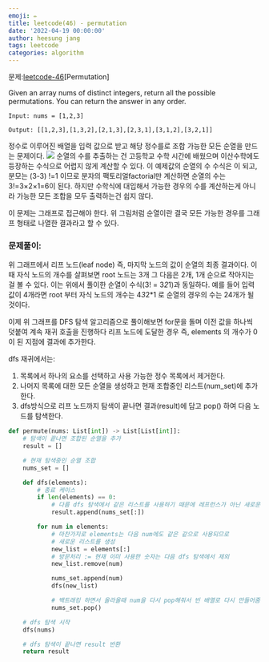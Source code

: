 ```yaml
---
emoji: ✏️
title: leetcode(46) - permutation
date: '2022-04-19 00:00:00'
author: heesung jang
tags: leetcode
categories: algorithm
---
```


문제:[leetcode-46](https://leetcode.com/problems/permutations/submissions/)[Permutation]

Given an array nums of distinct integers, return all the possible permutations. You can return the answer in any order.

```
Input: nums = [1,2,3]

Output: [[1,2,3],[1,3,2],[2,1,3],[2,3,1],[3,1,2],[3,2,1]]
```

정수로 이루어진 배열을 입력 값으로 받고 해당 정수를로 조합 가능한 모든 순열을 만드는 문제이다.
![](https://velog.velcdn.com/images/heesungj7/post/206e43bc-0002-4baa-a151-699287a7c7c6/image.png)
순열의 수를 추출하는 건 고등학교 수학 시간에 배웠으며 이산수학에도 등장하는 수식으로 어렵지 않게 계산할 수 있다. 이 예제값의 순열의 수 수식은 이 되고, 분모는 (3-3) !=1 이므로 분자의 팩토리얼factorial만 계산하면 순열의 수는 3!=3×2×1=6이 된다. 하지만 수학식에 대입해서 가능한 경우의 수를 계산하는게 아니라 가능한 모든 조합을 모두 출력하는건 쉽지 않다.

이 문제는 그래프로 접근해야 한다. 위 그림처럼 순열이란 결국 모든 가능한 경우를 그래프 형태로 나열한 결과라고 할 수 있다.

### 문제풀이:

위 그래프에서 리프 노드(leaf node) 즉, 마지막 노드의 값이 순열의 최종 결과이다. 이때 자식 노드의 개수를 살펴보면 root 노드는 3개 그 다음은 2개, 1개 순으로 작아지는 걸 볼 수 있다. 이는 위에서 풀이한 순열이 수식(3! = 3*2*1)과 동일하다. 예를 들어 입력값이 4개라면 root 부터 자식 노드의 개수는 4*3*2\*1 로 순열의 경우의 수는 24개가 될 것이다.

이제 위 그래프를 DFS 탐색 알고리즘으로 풀이해보면 for문을 돌며 이전 값을 하나씩 덧붙여 계속 재귀 호출을 진행하다 리프 노드에 도달한 경우 즉, elements 의 개수가 0이 된 지점에 결과에 추가한다.

dfs 재귀에서는:

1. 목록에서 하나의 요소를 선택하고 사용 가능한 정수 목록에서 제거한다.
2. 나머지 목록에 대한 모든 순열을 생성하고 현재 조합중인 리스트(num_set)에 추가한다.
3. dfs방식으로 리프 노드까지 탐색이 끝나면 결과(result)에 담고 pop() 하여 다음 노드를 탐색한다.

```python
def permute(nums: List[int]) -> List[List[int]]:
    # 탐색이 끝나면 조합된 순열을 추가
    result = []

    # 현재 탐색중인 순열 조합
    nums_set = []

    def dfs(elements):
        # 종료 케이스
        if len(elements) == 0:
            # 다름 dfs 탐색에서 같은 리스트를 사용하기 때문에 레프런스가 아닌 새로운 배열을 추가
            result.append(nums_set[:])

        for num in elements:
            # 마찬가지로 elements는 다음 num에도 같은 같으로 사용되므로
            # 새로운 리스트를 생성
            new_list = elements[:]
            # 방문처리 := 현재 이미 사용한 숫자는 다음 dfs 탐색에서 제외
            new_list.remove(num)

            nums_set.append(num)
            dfs(new_list)

            # 백트래킹 하면서 올라올때 num을 다시 pop해줘서 빈 배열로 다시 만들어줌
            nums_set.pop()

    # dfs 탐색 시작
    dfs(nums)

    # dfs 탐색이 끝나면 result 반환
    return result
```

```toc

```
